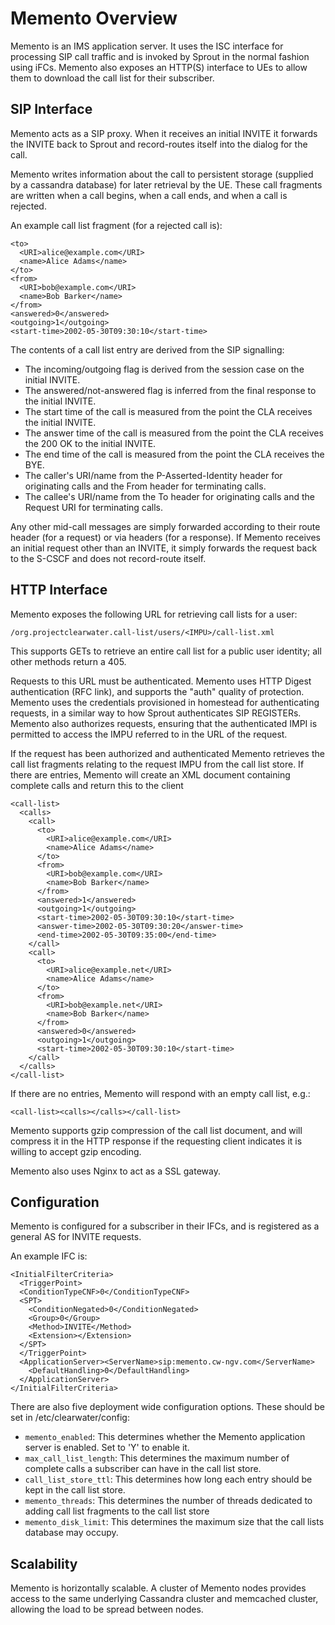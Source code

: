 Memento Overview
================

Memento is an IMS application server. It uses the ISC interface for processing SIP call traffic and is invoked by Sprout in the normal fashion using iFCs.
Memento also exposes an HTTP(S) interface to UEs to allow them to download the call list for their subscriber.

SIP Interface
-------------

Memento acts as a SIP proxy. When it receives an initial INVITE it forwards the INVITE back to Sprout and record-routes itself into the dialog for the call.

Memento writes information about the call to persistent storage (supplied by a cassandra database) for later retrieval by the UE. These call fragments are written when a call begins, when a call ends, and when a call is rejected.

An example call list fragment (for a rejected call is):

```
<to>
  <URI>alice@example.com</URI>
  <name>Alice Adams</name>
</to>
<from>
  <URI>bob@example.com</URI>
  <name>Bob Barker</name>
</from>
<answered>0</answered>
<outgoing>1</outgoing>
<start-time>2002-05-30T09:30:10</start-time>
```

The contents of a call list entry are derived from the SIP signalling:

* The incoming/outgoing flag is derived from the session case on the initial INVITE.
* The answered/not-answered flag is inferred from the final response to the initial INVITE.
* The start time of the call is measured from the point the CLA receives the initial INVITE.
* The answer time of the call is measured from the point the CLA receives the 200 OK to the initial INVITE.
* The end time of the call is measured from the point the CLA receives the BYE.
* The caller's URI/name from the P-Asserted-Identity header for originating calls and the From header for terminating calls.
* The callee's URI/name from the To header for originating calls and the Request URI for terminating calls.

Any other mid-call messages are simply forwarded according to their route header (for a request) or via headers (for a response). If Memento receives an initial request other than an INVITE, it simply forwards the request back to the S-CSCF and does not record-route itself.

HTTP Interface
--------------

Memento exposes the following URL for retrieving call lists for a user:

    /org.projectclearwater.call-list/users/<IMPU>/call-list.xml

This supports GETs to retrieve an entire call list for a public user identity; all other methods return a 405.

Requests to this URL must be authenticated. Memento uses HTTP Digest authentication (RFC link), and supports the "auth" quality of protection. Memento uses the credentials provisioned in homestead for authenticating requests, in a similar way to how Sprout authenticates SIP REGISTERs. Memento also authorizes requests, ensuring that the authenticated IMPI is permitted to access the IMPU referred to in the URL of the request.

If the request has been authorized and authenticated Memento retrieves the call list fragments relating to the request IMPU from the call list store.
If there are entries, Memento will create an XML document containing complete calls and return this to the client

```
<call-list>
  <calls>
    <call>
      <to>
        <URI>alice@example.com</URI>
        <name>Alice Adams</name>
      </to>
      <from>
        <URI>bob@example.com</URI>
        <name>Bob Barker</name>
      </from>
      <answered>1</answered>
      <outgoing>1</outgoing>
      <start-time>2002-05-30T09:30:10</start-time>
      <answer-time>2002-05-30T09:30:20</answer-time>
      <end-time>2002-05-30T09:35:00</end-time>
    </call>
    <call>
      <to>
        <URI>alice@example.net</URI>
        <name>Alice Adams</name>
      </to>
      <from>
        <URI>bob@example.net</URI>
        <name>Bob Barker</name>
      </from>
      <answered>0</answered>
      <outgoing>1</outgoing>
      <start-time>2002-05-30T09:30:10</start-time>
    </call>
  </calls>
</call-list>
```

If there are no entries, Memento will respond with an empty call list, e.g.:

    <call-list><calls></calls></call-list>

Memento supports gzip compression of the call list document, and will compress it in the HTTP response if the requesting client indicates it is willing to accept gzip encoding.

Memento also uses Nginx to act as a SSL gateway.

Configuration
-------------

Memento is configured for a subscriber in their IFCs, and is registered as a general AS for INVITE requests.

An example IFC is:

```
<InitialFilterCriteria>
  <TriggerPoint>
  <ConditionTypeCNF>0</ConditionTypeCNF>
  <SPT>
    <ConditionNegated>0</ConditionNegated>
    <Group>0</Group>
    <Method>INVITE</Method>
    <Extension></Extension>
  </SPT>
  </TriggerPoint>
  <ApplicationServer><ServerName>sip:memento.cw-ngv.com</ServerName>
    <DefaultHandling>0</DefaultHandling>
  </ApplicationServer>
</InitialFilterCriteria>
```

There are also five deployment wide configuration options. These should be set in /etc/clearwater/config:

* `memento_enabled`: This determines whether the Memento application server is enabled. Set to 'Y' to enable it.
* `max_call_list_length`: This determines the maximum number of complete calls a subscriber can have in the call list store.
* `call_list_store_ttl`: This determines how long each entry should be kept in the call list store.
* `memento_threads`: This determines the number of threads dedicated to adding call list fragments to the call list store
* `memento_disk_limit`: This determines the maximum size that the call lists database may occupy.

Scalability
-----------

Memento is horizontally scalable. A cluster of Memento nodes provides access to the same
underlying Cassandra cluster and memcached cluster, allowing the load to be spread between nodes.
